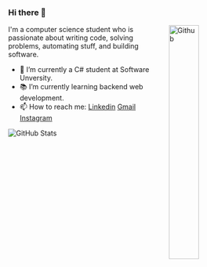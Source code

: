 ### Hi there 👋

<img width="35%" align="right" alt="Github" src="https://user-images.githubusercontent.com/48678280/88862734-4903af80-d201-11ea-968b-9c939d88a37c.gif" />

I'm a computer science student who is passionate about writing code, solving problems, automating stuff, and building software.

- 🔭 I’m currently a C# student at Software Unversity.
- 📚 I’m currently learning  backend web development.
- 📫 How to reach me: [Linkedin](https://www.linkedin.com/in/kristian-yovchev-18439623b) [Gmail](mailto:krisyovchev@yahoo.com) [Instagram](https://www.instagram.com/krizz_gt/)

![GitHub Stats](https://github-readme-stats.vercel.app/api?username=krisyovcevv&theme=radical)
